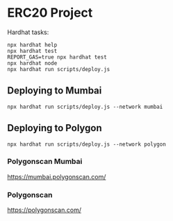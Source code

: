 # ERC20 Project

Hardhat tasks:

```shell
npx hardhat help
npx hardhat test
REPORT_GAS=true npx hardhat test
npx hardhat node
npx hardhat run scripts/deploy.js
```

## Deploying to Mumbai
```shell
npx hardhat run scripts/deploy.js --network mumbai
```

## Deploying to Polygon
```shell
npx hardhat run scripts/deploy.js --network polygon
```

### Polygonscan Mumbai
https://mumbai.polygonscan.com/

### Polygonscan
https://polygonscan.com/